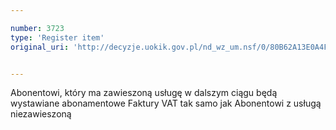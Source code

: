```yaml
---

number: 3723
type: 'Register item'
original_uri: 'http://decyzje.uokik.gov.pl/nd_wz_um.nsf/0/80B62A13E0A4FDCBC1257A790037B011?OpenDocument'


---
```


Abonentowi, który ma zawieszoną usługę w dalszym ciągu będą wystawiane abonamentowe Faktury VAT tak samo jak Abonentowi z usługą niezawieszoną
